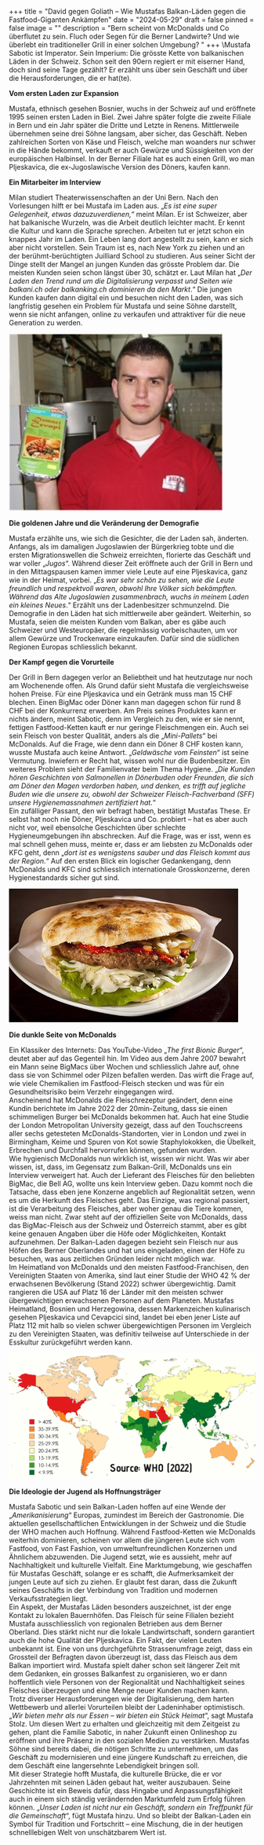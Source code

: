 +++
title = "David gegen Goliath – Wie Mustafas Balkan-Läden gegen die Fastfood-Giganten Ankämpfen"
date = "2024-05-29"
draft = false
pinned = false
image = ""
description = "Bern scheint von McDonalds und Co überflutet zu sein. Fluch oder Segen für die Berner Landwirte? Und wie überlebt ein traditioneller Grill in einer solchen Umgebung? "
+++
\Mustafa Sabotic ist Imperator. Sein Imperium: Die grösste Kette von balkanischen Läden in der Schweiz. Schon seit den 90ern regiert er mit eiserner Hand, doch sind seine Tage gezählt? Er erzählt uns über sein Geschäft und über die Herausforderungen, die er hat(te).

<!--\\\[if !supportLineBreakNewLine]-->

<!--\\\[endif]-->

**Vom ersten Laden zur Expansion**

<!--\\\[if !supportLineBreakNewLine]-->

<!--\\\[endif]-->

Mustafa, ethnisch gesehen Bosnier, wuchs in der Schweiz auf und eröffnete 1995 seinen ersten Laden in Biel. Zwei Jahre später folgte die zweite Filiale in Bern und ein Jahr später die Dritte und Letzte in Renens. Mittlerweile übernehmen seine drei Söhne langsam, aber sicher, das Geschäft. Neben zahlreichen Sorten von Käse und Fleisch, welche man woanders nur schwer in die Hände bekommt, verkauft er auch Gewürze und Süssigkeiten von der europäischen Halbinsel. In der Berner Filiale hat es auch einen Grill, wo man Pljeskavica, die ex-Jugoslawische Version des Döners, kaufen kann.

<!--\\\[if !supportLineBreakNewLine]-->

<!--\\\[endif]-->

**Ein Mitarbeiter im Interview**

<!--\\\[if !supportLineBreakNewLine]-->

<!--\\\[endif]-->

Milan studiert Theaterwissenschaften an der Uni Bern. Nach den Vorlesungen hilft er bei Mustafa im Laden aus. „*Es ist eine super Gelegenheit, etwas dazuzuverdienen,*“ meint Milan. Er ist Schweizer, aber hat balkanische Wurzeln, was die Arbeit deutlich leichter macht. Er kennt die Kultur und kann die Sprache sprechen. Arbeiten tut er jetzt schon ein knappes Jahr im Laden. Ein Leben lang dort angestellt zu sein, kann er sich aber nicht vorstellen. Sein Traum ist es, nach New York zu ziehen und an der berühmt-berüchtigten Juilliard School zu studieren. Aus seiner Sicht der Dinge stellt der Mangel an jungen Kunden das grösste Problem dar. Die meisten Kunden seien schon längst über 30, schätzt er. Laut Milan hat „*Der Laden den Trend rund um die Digitalisierung verpasst und Seiten wie balkani.ch oder balkanking.ch dominieren da den Markt*.“ Die jungen Kunden kaufen dann digital ein und besuchen nicht den Laden, was sich langfristig gesehen ein Problem für Mustafa und seine Söhne darstellt, wenn sie nicht anfangen, online zu verkaufen und attraktiver für die neue Generation zu werden.

<!--\\\[if !supportLineBreakNewLine]-->

<!--\\\[endif]-->

![](pictur1.jpg)

**Die goldenen Jahre und die Veränderung der Demografie**

<!--\\\[if !supportLineBreakNewLine]-->

<!--\\\[endif]-->

Mustafa erzählte uns, wie sich die Gesichter, die der Laden sah, änderten. Anfangs, als im damaligen Jugoslawien der Bürgerkrieg tobte und die ersten Migrationswellen die Schweiz erreichten, florierte das Geschäft und war voller „*Jugos*“. Während dieser Zeit eröffnete auch der Grill in Bern und in den Mittagspausen kamen immer viele Leute auf eine Pljeskavica, ganz wie in der Heimat, vorbei. „*Es war sehr schön zu sehen, wie die Leute freundlich und respektvoll waren, obwohl Ihre Völker sich bekämpften. Während das Alte Jugoslawien zusammenbrach, wuchs in meinem Laden ein kleines Neues*.“ Erzählt uns der Ladenbesitzer schmunzelnd. Die Demografie in den Läden hat sich mittlerweile aber geändert. Weiterhin, so Mustafa, seien die meisten Kunden vom Balkan, aber es gäbe auch Schweizer und Westeuropäer, die regelmässig vorbeischauten, um vor allem Gewürze und Trockenware einzukaufen. Dafür sind die südlichen Regionen Europas schliesslich bekannt.

<!--\\\[if !supportLineBreakNewLine]-->

<!--\\\[endif]-->

**Der Kampf gegen die Vorurteile**

<!--\\\[if !supportLineBreakNewLine]-->

<!--\\\[endif]-->

Der Grill in Bern dagegen verlor an Beliebtheit und hat heutzutage nur noch am Wochenende offen. Als Grund dafür sieht Mustafa die vergleichsweise hohen Preise. Für eine Pljeskavica und ein Getränk muss man 15 CHF blechen. Einen BigMac oder Döner kann man dagegen schon für rund 8 CHF bei der Konkurrenz erwerben. Am Preis seines Produktes kann er nichts ändern, meint Sabotic, denn im Vergleich zu den, wie er sie nennt, fettigen Fastfood-Ketten kauft er nur geringe Fleischmengen ein. Auch sei sein Fleisch von bester Qualität, anders als die „*Mini-Pallets*“ bei McDonalds. Auf die Frage, wie denn dann ein Döner 8 CHF kosten kann, wusste Mustafa auch keine Antwort. „*Geldwäsche vom Feinsten*“ ist seine Vermutung. Inwiefern er Recht hat, wissen wohl nur die Budenbesitzer. Ein weiteres Problem sieht der Familienvater beim Thema Hygiene. „*Die Kunden hören Geschichten von Salmonellen in Dönerbuden oder Freunden, die sich am Döner den Magen verdorben haben, und denken, es trifft auf jegliche Buden wie die unsere zu, obwohl der Schweizer Fleisch-Fachverband (SFF) unsere Hygienemassnahmen zertifiziert hat.*“\
Ein zufälliger Passant, den wir befragt haben, bestätigt Mustafas These. Er selbst hat noch nie Döner, Pljeskavica und Co. probiert – hat es aber auch nicht vor, weil ebensolche Geschichten über schlechte Hygieneumgebungen ihn abschrecken. Auf die Frage, was er isst, wenn es mal schnell gehen muss, meinte er, dass er am liebsten zu McDonalds oder KFC geht, denn „*dort ist es wenigstens sauber und das Fleisch kommt aus der Region.*“ Auf den ersten Blick ein logischer Gedankengang, denn McDonalds und KFC sind schliesslich internationale Grosskonzerne, deren Hygienestandards sicher gut sind.

<!--\\\[if !supportLineBreakNewLine]-->

<!--\\\[endif]-->

![](picture1.jpg)

**Die dunkle Seite von McDonalds**

<!--\\\[if !supportLineBreakNewLine]-->

<!--\\\[endif]-->

Ein Klassiker des Internets: Das YouTube-Video „*The first Bionic Burger*“, deutet aber auf das Gegenteil hin. Im Video aus dem Jahre 2007 bewahrt ein Mann seine BigMacs über Wochen und schliesslich Jahre auf, ohne dass sie von Schimmel oder Pilzen befallen werden. Das wirft die Frage auf, wie viele Chemikalien im Fastfood-Fleisch stecken und was für ein Gesundheitsrisiko beim Verzehr eingegangen wird.\
Anscheinend hat McDonalds die Fleischrezeptur geändert, denn eine Kundin berichtete im Jahre 2022 der 20min-Zeitung, dass sie einen schimmeligen Burger bei McDonalds bekommen hat. Auch hat eine Studie der London Metropolitan University gezeigt, dass auf den Touchscreens aller sechs getesteten McDonalds-Standorten, vier in London und zwei in Birmingham, Keime und Spuren von Kot sowie Staphylokokken, die Übelkeit, Erbrechen und Durchfall hervorrufen können, gefunden wurden.\
Wie hygienisch McDonalds nun wirklich ist, wissen wir nicht. Was wir aber wissen, ist, dass, im Gegensatz zum Balkan-Grill, McDonalds uns ein Interview verweigert hat. Auch der Lieferant des Fleisches für den beliebten BigMac, die Bell AG, wollte uns kein Interview geben. Dazu kommt noch die Tatsache, dass eben jene Konzerne angeblich auf Regionalität setzen, wenn es um die Herkunft des Fleisches geht. Das Einzige, was regional passiert, ist die Verarbeitung des Fleisches, aber woher genau die Tiere kommen, weiss man nicht. Zwar steht auf der offiziellen Seite von McDonalds, dass das BigMac-Fleisch aus der Schweiz und Österreich stammt, aber es gibt keine genauen Angaben über die Höfe oder Möglichkeiten, Kontakt aufzunehmen. Der Balkan-Laden dagegen bezieht sein Fleisch nur aus Höfen des Berner Oberlandes und hat uns eingeladen, einen der Höfe zu besuchen, was aus zeitlichen Gründen leider nicht möglich war.\
Im Heimatland von McDonalds und den meisten Fastfood-Franchisen, den Vereinigten Staaten von Amerika, sind laut einer Studie der WHO 42 % der erwachsenen Bevölkerung (Stand 2022) schwer übergewichtig. Damit rangieren die USA auf Platz 16 der Länder mit den meisten schwer übergewichtigen erwachsenen Personen auf dem Planeten. Mustafas Heimatland, Bosnien und Herzegowina, dessen Markenzeichen kulinarisch gesehen Pljeskavica und Cevapcici sind, landet bei eben jener Liste auf Platz 112 mit halb so vielen schwer übergewichtigen Personen im Vergleich zu den Vereinigten Staaten, was definitiv teilweise auf Unterschiede in der Esskultur zurückgeführt werden kann.

<!--\\\[if !supportLineBreakNewLine]-->

<!--\\\[endif]-->

![](obesity_rate_-who-_2022-.png)

**Die Ideologie der Jugend als Hoffnungsträger**

<!--\\\[if !supportLineBreakNewLine]-->

<!--\\\[endif]-->

Mustafa Sabotic und sein Balkan-Laden hoffen auf eine Wende der „*Amerikanisierung*“ Europas, zumindest im Bereich der Gastronomie. Die aktuellen gesellschaftlichen Entwicklungen in der Schweiz und die Studie der WHO machen auch Hoffnung. Während Fastfood-Ketten wie McDonalds weiterhin dominieren, scheinen vor allem die jüngeren Leute sich vom Fastfood, von Fast Fashion, von umweltunfreundlichen Konzernen und Ähnlichem abzuwenden. Die Jugend setzt, wie es aussieht, mehr auf Nachhaltigkeit und kulturelle Vielfalt. Eine Marktumgebung, wie geschaffen für Mustafas Geschäft, solange er es schafft, die Aufmerksamkeit der jungen Leute auf sich zu ziehen. Er glaubt fest daran, dass die Zukunft seines Geschäfts in der Verbindung von Tradition und modernen Verkaufsstrategien liegt.\
Ein Aspekt, der Mustafas Läden besonders auszeichnet, ist der enge Kontakt zu lokalen Bauernhöfen. Das Fleisch für seine Filialen bezieht Mustafa ausschliesslich von regionalen Betrieben aus dem Berner Oberland. Dies stärkt nicht nur die lokale Landwirtschaft, sondern garantiert auch die hohe Qualität der Pljeskavica. Ein Fakt, der vielen Leuten unbekannt ist. Eine von uns durchgeführte Strassenumfrage zeigt, dass ein Grossteil der Befragten davon überzeugt ist, dass das Fleisch aus dem Balkan importiert wird. Mustafa spielt daher schon seit längerer Zeit mit dem Gedanken, ein grosses Balkanfest zu organisieren, wo er dann hoffentlich viele Personen von der Regionalität und Nachhaltigkeit seines Fleisches überzeugen und eine Menge neuer Kunden machen kann.\
Trotz diverser Herausforderungen wie der Digitalisierung, dem harten Wettbewerb und allerlei Vorurteilen bleibt der Ladeninhaber optimistisch. „*Wir bieten mehr als nur Essen – wir bieten ein Stück Heimat*“, sagt Mustafa Stolz. Um diesen Wert zu erhalten und gleichzeitig mit dem Zeitgeist zu gehen, plant die Familie Sabotic, in naher Zukunft einen Onlineshop zu eröffnen und ihre Präsenz in den sozialen Medien zu verstärken. Mustafas Söhne sind bereits dabei, die nötigen Schritte zu unternehmen, um das Geschäft zu modernisieren und eine jüngere Kundschaft zu erreichen, die dem Geschäft eine langersehnte Lebendigkeit bringen soll.\
Mit dieser Strategie hofft Mustafa, die kulturelle Brücke, die er vor Jahrzehnten mit seinen Läden gebaut hat, weiter auszubauen. Seine Geschichte ist ein Beweis dafür, dass Hingabe und Anpassungsfähigkeit auch in einem sich ständig verändernden Marktumfeld zum Erfolg führen können. „*Unser Laden ist nicht nur ein Geschäft, sondern ein Treffpunkt für die Gemeinschaft*“, fügt Mustafa hinzu. Und so bleibt der Balkan-Laden ein Symbol für Tradition und Fortschritt – eine Mischung, die in der heutigen schnelllebigen Welt von unschätzbarem Wert ist.

<!--EndFragment-->